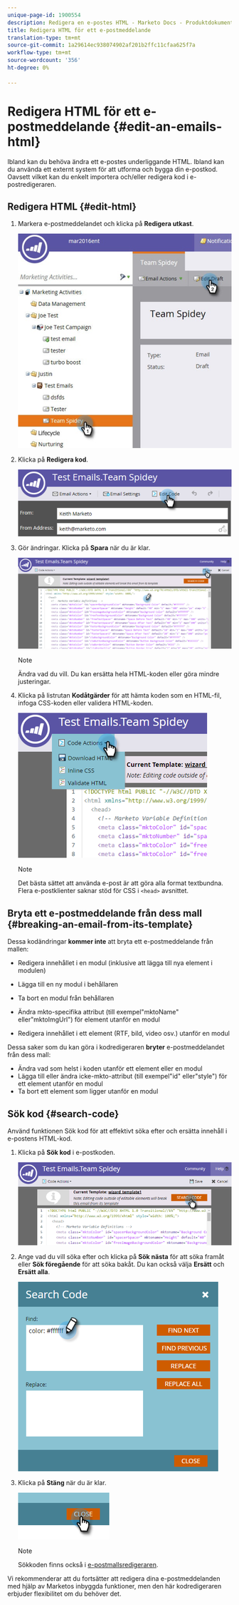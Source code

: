 ```yaml
---
unique-page-id: 1900554
description: Redigera en e-postes HTML - Marketo Docs - Produktdokumentation
title: Redigera HTML för ett e-postmeddelande
translation-type: tm+mt
source-git-commit: 1a29614ec938074902af201b2ffc11cfaa625f7a
workflow-type: tm+mt
source-wordcount: '356'
ht-degree: 0%

---
```



# Redigera HTML för ett e-postmeddelande {#edit-an-emails-html}

Ibland kan du behöva ändra ett e-postes underliggande HTML. Ibland kan du använda ett externt system för att utforma och bygga din e-postkod. Oavsett vilket kan du enkelt importera och/eller redigera kod i e-postredigeraren.

## Redigera HTML {#edit-html}

1. Markera e-postmeddelandet och klicka på **Redigera utkast**.

   ![](assets/teamspidey.jpg)

1. Klicka på **Redigera kod**.

   ![](assets/two-4.png)

1. Gör ändringar. Klicka på **Spara** när du är klar.

   ![](assets/three-3.png)

   >[!NOTE]
   >
   >Ändra vad du vill. Du kan ersätta hela HTML-koden eller göra mindre justeringar.

1. Klicka på listrutan **Kodåtgärder** för att hämta koden som en HTML-fil, infoga CSS-koden eller validera HTML-koden.

   ![](assets/four-2.png)

   >[!NOTE]
   >
   >Det bästa sättet att använda e-post är att göra alla format textbundna. Flera e-postklienter saknar stöd för CSS i `<head>` avsnittet.

## Bryta ett e-postmeddelande från dess mall {#breaking-an-email-from-its-template}

Dessa kodändringar **kommer inte** att bryta ett e-postmeddelande från mallen:

* Redigera innehållet i en modul (inklusive att lägga till nya element i modulen)
* Lägga till en ny modul i behållaren
* Ta bort en modul från behållaren

* Ändra mkto-specifika attribut (till exempel&quot;mktoName&quot; eller&quot;mktoImgUrl&quot;) för element utanför en modul
* Redigera innehållet i ett element (RTF, bild, video osv.) utanför en modul

Dessa saker som du kan göra i kodredigeraren **bryter** e-postmeddelandet från dess mall:

* Ändra vad som helst i koden utanför ett element eller en modul
* Lägga till eller ändra icke-mkto-attribut (till exempel&quot;id&quot; eller&quot;style&quot;) för ett element utanför en modul
* Ta bort ett element som ligger utanför en modul

## Sök kod {#search-code}

Använd funktionen Sök kod för att effektivt söka efter och ersätta innehåll i e-postens HTML-kod.

1. Klicka på **Sök kod** i e-postkoden.

   ![](assets/five-2.png)

1. Ange vad du vill söka efter och klicka på **Sök nästa** för att söka framåt eller **Sök föregående** för att söka bakåt. Du kan också välja **Ersätt** och **Ersätt alla**.

   ![](assets/six-1.png)

1. Klicka på **Stäng** när du är klar.

   ![](assets/seven.png)

   >[!NOTE]
   >
   >Sökkoden finns också i [e-postmallsredigeraren](http://docs.marketo.com/display/DOCS/Create+a+New+Email+Template).

Vi rekommenderar att du fortsätter att redigera dina e-postmeddelanden med hjälp av Marketos inbyggda funktioner, men den här kodredigeraren erbjuder flexibilitet om du behöver det.
